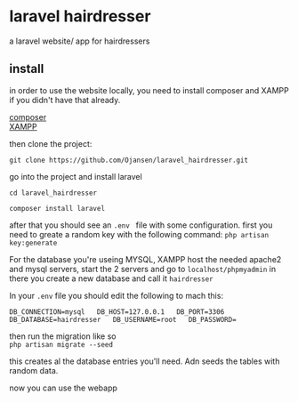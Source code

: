# laravel hairdresser
a laravel website/ app for hairdressers

## install
in order to use the website locally, you need to install composer and XAMPP if you didn't have that already.

[composer](https://getcomposer.org/)<br/>
[XAMPP](https://www.apachefriends.org/index.html)

then clone the project:  

```git clone https://github.com/Ojansen/laravel_hairdresser.git```  

go into the project and install laravel  

``cd laravel_hairdresser``  

``composer install laravel``  

after that you should see an ``.env `` file with some configuration. first you need to greate a random key with the following command:
``php artisan key:generate``  

For the database you're useing MYSQL, XAMPP host the needed apache2 and mysql servers, start the 2 servers and go to   ``localhost/phpmyadmin`` in there you create a new database and call it ``hairdresser``   

In your ``.env`` file you should edit the following to mach this:  

``
DB_CONNECTION=mysql  
DB_HOST=127.0.0.1  
DB_PORT=3306  
DB_DATABASE=hairdresser  
DB_USERNAME=root  
DB_PASSWORD=  
`` 

then run the migration like so  
``php artisan migrate --seed``

this creates al the database entries you'll need. Adn seeds the tables with random data.

now you can use the webapp 
